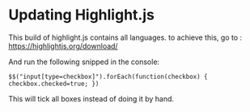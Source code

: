 
# Updating Highlight.js

This build of highlight.js contains all languages. to achieve this, go to : https://highlightjs.org/download/

And run the following snipped in the console:

```
$$("input[type=checkbox]").forEach(function(checkbox) { checkbox.checked=true; })
```

This will tick all boxes instead of doing it by hand.

